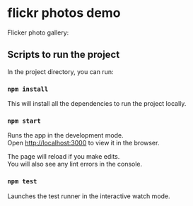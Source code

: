 # flickr photos demo
Flicker photo gallery: 



## Scripts to run the project

In the project directory, you can run:

### `npm install`
This will install all the dependencies to run the project locally.

### `npm start`

Runs the app in the development mode.<br>
Open [http://localhost:3000](http://localhost:3000) to view it in the browser.

The page will reload if you make edits.<br>
You will also see any lint errors in the console.

### `npm test`

Launches the test runner in the interactive watch mode.